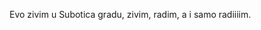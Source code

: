 Evo zivim u Subotica gradu, zivim, radim, a i samo radiiiim.


<!---
Slashh48/Slashh48 is a ✨ special ✨ repository because its `README.md` (this file) appears on your GitHub profile.
You can click the Preview link to take a look at your changes.
--->
